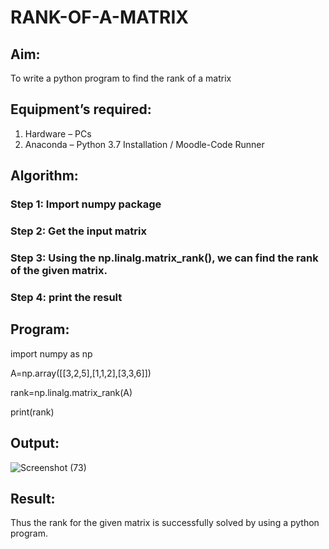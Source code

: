 # RANK-OF-A-MATRIX
## Aim:
To write a python program to find the rank of a matrix
## Equipment’s required:
1. 	Hardware – PCs
2. 	Anaconda – Python 3.7 Installation / Moodle-Code Runner
## Algorithm:
### Step 1: Import numpy package
### Step 2: Get the input matrix
### Step 3: Using the np.linalg.matrix_rank(), we can find the rank of the given matrix.
### Step 4: print the result

## Program:

import numpy as np

A=np.array([[3,2,5],[1,1,2],[3,3,6]])

rank=np.linalg.matrix_rank(A)

print(rank)

## Output:
![Screenshot (73)](https://github.com/Anusharonselva/RANK-OF-A-MATRIX/assets/119405600/8d342e27-4296-44ee-973d-7dbcbf89ec37)

## Result:
Thus the rank for the given matrix is successfully solved by  using a python program.

